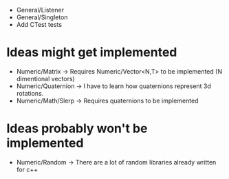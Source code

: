+ General/Listener
+ General/Singleton
+ Add CTest tests

# Ideas might get implemented
+ Numeric/Matrix -> Requires Numeric/Vector\<N,T\> to be implemented (N dimentional vectors)
+ Numeric/Quaternion -> I have to learn how quaternions represent 3d rotations.
+ Numeric/Math/Slerp -> Requires quaternions to be implemented

# Ideas probably won't be implemented
+ Numeric/Random -> There are a lot of random libraries already written for c++ 

